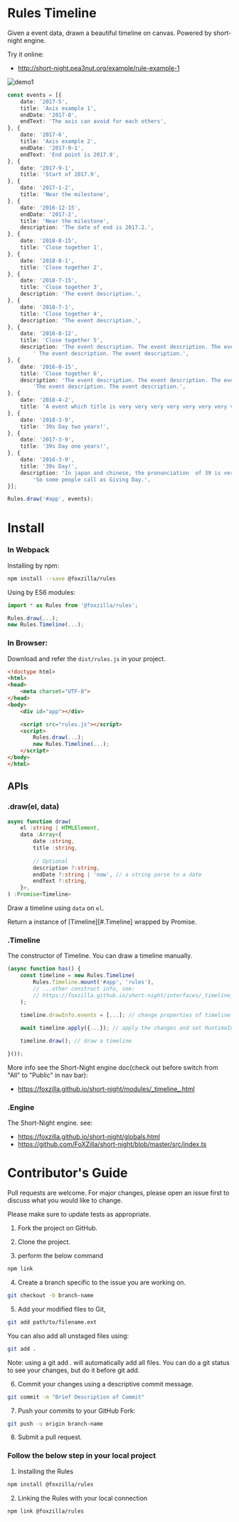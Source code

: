 # Rules Timeline

Given a event data, drawn a beautiful timeline on canvas. Powered by short-night engine.

Try it online:

- http://short-night.pea3nut.org/example/rule-example-1

![demo1](docs/demo1.png)

```ts
const events = [{
    date: '2017-5',
    title: 'Axis example 1',
    endDate: '2017-8',
    endText: 'The axis can avoid for each others',
}, {
    date: '2017-6',
    title: 'Axis example 2',
    endDate: '2017-9-1',
    endText: 'End point is 2017.9',
}, {
    date: '2017-9-1',
    title: 'Start of 2017.9',
}, {
    date: '2017-1-2',
    title: 'Near the milestone',
}, {
    date: '2016-12-15',
    endDate: '2017-2',
    title: 'Near the milestone',
    description: 'The date of end is 2017.2.',
}, {
    date: '2018-8-15',
    title: 'Close together 1',
}, {
    date: '2018-8-1',
    title: 'Close together 2',
}, {
    date: '2018-7-15',
    title: 'Close together 3',
    description: 'The event description.',
}, {
    date: '2018-7-1',
    title: 'Close together 4',
    description: 'The event description.',
}, {
    date: '2016-8-12',
    title: 'Close together 5',
    description: 'The event description. The event description. The event description.' +
        ' The event description. The event description.',
}, {
    date: '2016-8-15',
    title: 'Close together 6',
    description: 'The event description. The event description. The event description. ' +
        'The event description. The event description.',
}, {
    date: '2018-4-2',
    title: 'A event which title is very very very very very very very very very very long',
}, {
    date: '2018-3-9',
    title: '39s Day two years!',
}, {
    date: '2017-3-9',
    title: '39s Day one years!',
}, {
    date: '2016-3-9',
    title: '39s Day!',
    description: 'In japan and chinese, the pronunciation  of 39 is very like "Thank You". ' +
        'So some people call as Giving Day.',
}];

Rules.draw('#app', events);
```

# Install

### In Webpack

Installing by npm:

```sh
npm install --save @foxzilla/rules
```

Using by ES6 modules:

```js
import * as Rules from '@foxzilla/rules';

Rules.draw(...);
new Rules.Timeline(...);
```

### In Browser:

Download and refer the `dist/rules.js` in your project.

```html
<!doctype html>
<html>
<head>
    <meta charset="UTF-8">
</head>
<body>
    <div id="app"></div>

    <script src="rules.js"></script>
    <script>
        Rules.draw(...);
        new Rules.Timeline(...);
    </script>
</body>
</html>
```

## APIs

### .draw(el, data)

```ts
async function draw(
    el :string | HTMLElement,
    data :Array<{
        date :string,
        title :string,
        
        // Optional
        description ?:string,
        endDate ?:string | 'now', // a string parse to a date
        endText ?:string,
    }>,
) :Promise<Timeline>
```

Draw a timeline using `data` on `el`.

Return a instance of [Timeline][#.Timeline] wrapped by Promise.

### .Timeline

The constructor of Timeline. You can draw a timeline manually.

```js
(async function has() {
    const timeline = new Rules.Timeline(
        Rules.Timeline.mount('#app', 'rules'),
        // ...other construct info, see: 
        // https://foxzilla.github.io/short-night/interfaces/_timeline_.constructinfo.html
    );
   
    timeline.drawInfo.events = [...]; // change properties of timeline

    await timeline.apply({...}); // apply the changes and set RuntimeInfo, see https://foxzilla.github.io/short-night/interfaces/_timeline_.runtimeinfo.html 

    timeline.draw(); // draw a timeline

}());
```

More info see the Short-Night engine doc(check out before switch from "All" to "Public" in nav bar):

- https://foxzilla.github.io/short-night/modules/_timeline_.html


### .Engine

The Short-Night engine. see: 

- https://foxzilla.github.io/short-night/globals.html
- https://github.com/FoXZilla/short-night/blob/master/src/index.ts

# Contributor's Guide

Pull requests are welcome. For major changes, please open an issue first to discuss what you would like to change.

Please make sure to update tests as appropriate.

1. Fork the project on GitHub.

2. Clone the project.

3. perform the below command
```sh
npm link
```
4. Create a branch specific to the issue you are working on.
```sh
git checkout -b branch-name
```
5. Add your modified files to Git,
```sh
git add path/to/filename.ext
```
You can also add all unstaged files using:
```sh
git add .
```
Note: using a git add . will automatically add all files. You can do a git status to see your changes, but do it before git add.

6. Commit your changes using a descriptive commit message.
```sh
git commit -m "Brief Description of Commit"
```
7. Push your commits to your GitHub Fork:
```sh
git push -u origin branch-name
```
8. Submit a pull request.

### Follow the below step in your local project

1. Installing the Rules
```sh
npm install @foxzilla/rules
```
2. Linking the Rules with your local connection
```sh
npm link @foxzilla/rules
```
